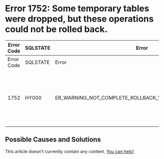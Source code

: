 
# Error 1752: Some temporary tables were dropped, but these operations could not be rolled back.


| Error Code | SQLSTATE | Error | Description |
| --- | --- | --- | --- |
| Error Code | SQLSTATE | Error | Description |
| 1752 | HY000 | ER_WARNING_NOT_COMPLETE_ROLLBACK_WITH_DROPPED_TEMP_TABLE | Some temporary tables were dropped, but these operations could not be rolled back. |




## Possible Causes and Solutions


This article doesn't currently contain any content. [You can help!](/kb/en/writing-and-editing-knowledge-base-articles/)


